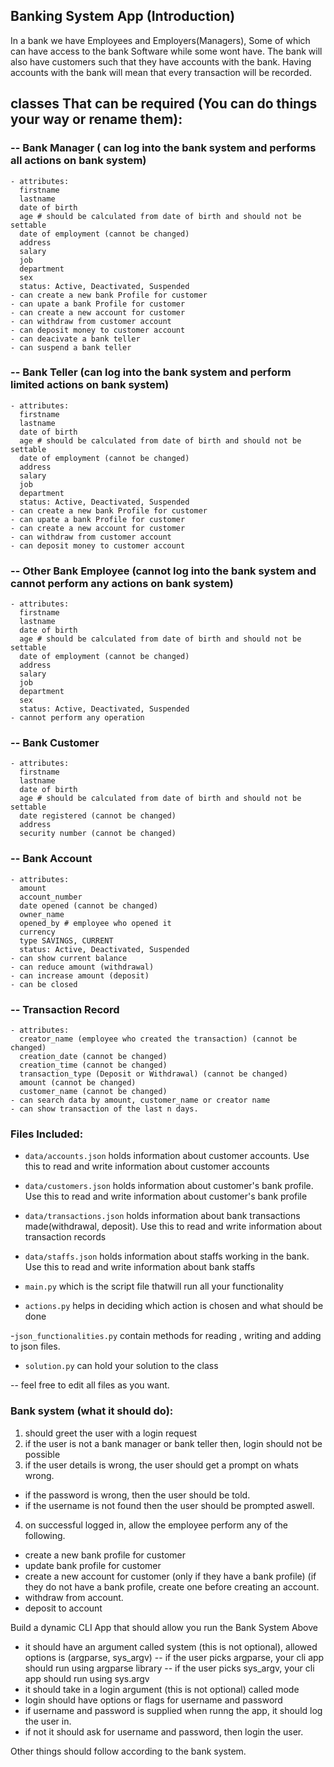 ## Banking System App (Introduction)
  In a bank we have Employees and Employers(Managers), Some of which can have access
to the bank Software while some wont have.
  The bank will also have customers such that they have accounts with the bank.
Having accounts with the bank will mean that every transaction will be recorded.

## classes That can be required (You can do things your way or rename them):
### -- Bank Manager ( can log into the bank system and performs all actions on bank system)
    - attributes: 
      firstname
      lastname
      date of birth
      age # should be calculated from date of birth and should not be settable
      date of employment (cannot be changed)
      address
      salary
      job
      department
      sex
      status: Active, Deactivated, Suspended
    - can create a new bank Profile for customer
    - can upate a bank Profile for customer
    - can create a new account for customer
    - can withdraw from customer account
    - can deposit money to customer account
    - can deacivate a bank teller
    - can suspend a bank teller

 
 ### -- Bank Teller (can log into the bank system and perform limited actions on bank system)
    - attributes: 
      firstname
      lastname
      date of birth 
      age # should be calculated from date of birth and should not be settable
      date of employment (cannot be changed)
      address
      salary
      job
      department
      status: Active, Deactivated, Suspended
    - can create a new bank Profile for customer
    - can upate a bank Profile for customer
    - can create a new account for customer
    - can withdraw from customer account
    - can deposit money to customer account

###  -- Other Bank Employee (cannot log into the bank system and cannot perform any actions on bank system)
    - attributes: 
      firstname
      lastname
      date of birth
      age # should be calculated from date of birth and should not be settable
      date of employment (cannot be changed)
      address
      salary
      job
      department
      sex
      status: Active, Deactivated, Suspended
    - cannot perform any operation


### -- Bank Customer
    - attributes: 
      firstname
      lastname
      date of birth
      age # should be calculated from date of birth and should not be settable
      date registered (cannot be changed)
      address
      security number (cannot be changed)


### -- Bank Account
    - attributes: 
      amount
      account_number
      date opened (cannot be changed)
      owner_name
      opened_by # employee who opened it
      currency
      type SAVINGS, CURRENT
      status: Active, Deactivated, Suspended
    - can show current balance
    - can reduce amount (withdrawal)
    - can increase amount (deposit)
    - can be closed


### -- Transaction Record 
    - attributes: 
      creator_name (employee who created the transaction) (cannot be changed)
      creation_date (cannot be changed)
      creation_time (cannot be changed)
      transaction_type (Deposit or Withdrawal) (cannot be changed)
      amount (cannot be changed)
      customer_name (cannot be changed)
    - can search data by amount, customer_name or creator name
    - can show transaction of the last n days.

### Files Included:
- `data/accounts.json`  holds information about customer accounts.
  Use this to read and write information about customer accounts

- `data/customers.json` holds information about customer's bank profile.
  Use this to read and write information about customer's bank profile

- `data/transactions.json` holds information about bank transactions made(withdrawal, deposit).
  Use this to read and write information about transaction records

- `data/staffs.json` holds information about staffs working in the bank.
  Use this to read and write information about bank staffs

- `main.py` which is the script file thatwill run all your functionality

- `actions.py` helps in deciding which action is chosen
and what should be done

-`json_functionalities.py` contain methods for reading , writing and adding to json files.

- `solution.py` can hold your solution to the class

-- feel free to edit all files as you want.

### Bank system (what it should do):
1. should greet the user with a login request
2. if the user is not a bank manager or bank teller then, login should not be possible
3. if the user details is wrong, the user should get a prompt on whats wrong.
 - if the password is wrong, then the user should be told.
 - if the username is not found then the user should be prompted aswell.
4. on successful logged in, allow the employee perform any of the following.
  - create a new bank profile for customer
  - update bank profile for customer
  - create a new account for customer (only if they have a bank profile)
  (if they do not have a bank profile, create one before creating an account.
  - withdraw from account.
  - deposit to account

Build a dynamic CLI App that should allow you run the Bank System Above
  - it should have an argument called system  (this is not optional), allowed options is (argparse, sys_argv)
    -- if the user picks argparse, your cli app should run using argparse library
    -- if the user picks sys_argv, your cli app should run using sys.argv
  - it should take in a login argument (this is not optional) called mode
  - login should have options or flags for username and password
  - if username and password is supplied when runng the app, it should log the user in.
  - if not it should ask for username and password, then login the user.
  
  Other things should follow according to the bank system.